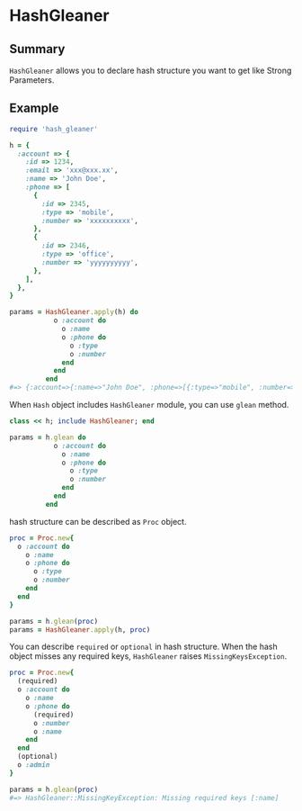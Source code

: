 # HashGleaner
## Summary
`HashGleaner` allows you to declare hash structure you want to get like Strong Parameters.

## Example

```ruby
require 'hash_gleaner'

h = {
  :account => {
    :id => 1234,
    :email => 'xxx@xxx.xx',
    :name => 'John Doe',
    :phone => [
      {
        :id => 2345,
        :type => 'mobile',
        :number => 'xxxxxxxxxx',
      },
      {
        :id => 2346,
        :type => 'office',
        :number => 'yyyyyyyyyy',
      },
    ],
  },
}

params = HashGleaner.apply(h) do
           o :account do
             o :name
             o :phone do
               o :type
               o :number
             end
           end
         end
#=> {:account=>{:name=>"John Doe", :phone=>[{:type=>"mobile", :number=>"xxxxxxxxxx"}, {:type=>"office", :number=>"yyyyyyyyyy"}]}}
```

When `Hash` object includes `HashGleaner` module, you can use `glean` method.

```ruby
class << h; include HashGleaner; end

params = h.glean do
           o :account do
             o :name
             o :phone do
               o :type
               o :number
             end
           end
         end
```

hash structure can be described as `Proc` object.

```ruby
proc = Proc.new{
  o :account do
    o :name
    o :phone do
      o :type
      o :number
    end
  end
}

params = h.glean(proc)
params = HashGleaner.apply(h, proc)
```

You can describe `required` or `optional` in hash structure.
When the hash object misses any required keys,
`HashGleaner` raises `MissingKeysException`.

```ruby
proc = Proc.new{
  (required)
  o :account do
    o :name
    o :phone do
      (required)
      o :number
      o :name
    end
  end
  (optional)
  o :admin
}

params = h.glean(proc)
#=> HashGleaner::MissingKeyException: Missing required keys [:name]
```
